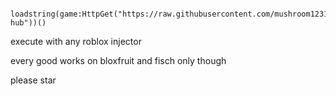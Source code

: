 ```

loadstring(game:HttpGet("https://raw.githubusercontent.com/mushroom1231/library/refs/heads/main/Speed-hub"))()

```

execute with any roblox injector

every good works on bloxfruit and fisch only though

please star
